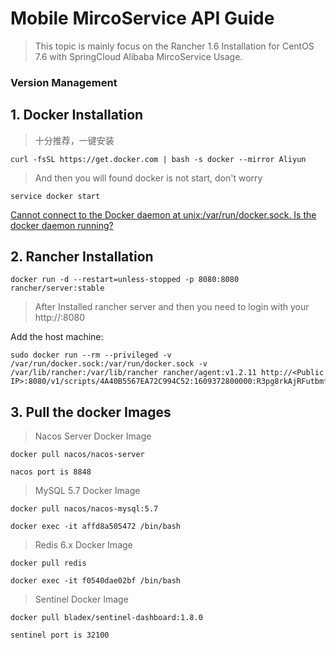 # Mobile MircoService API Guide

> This topic is mainly focus on the Rancher 1.6 Installation for CentOS 7.6 with SpringCloud Alibaba MircoService Usage.

### Version Management





## 1. Docker Installation

>  十分推荐，一键安装

```
curl -fsSL https://get.docker.com | bash -s docker --mirror Aliyun
```

> And then you will found docker is not start, don't worry

```
service docker start
```

[Cannot connect to the Docker daemon at unix:/var/run/docker.sock. Is the docker daemon running?](https://stackoverflow.com/questions/44678725/cannot-connect-to-the-docker-daemon-at-unix-var-run-docker-sock-is-the-docker)

## 2. Rancher Installation

```
docker run -d --restart=unless-stopped -p 8080:8080 rancher/server:stable
```

> After Installed rancher server and then you need to login with your http://<Public IP>:8080

Add the host machine:

```
sudo docker run --rm --privileged -v /var/run/docker.sock:/var/run/docker.sock -v /var/lib/rancher:/var/lib/rancher rancher/agent:v1.2.11 http://<Public IP>:8080/v1/scripts/4A40B5567EA72C994C52:1609372800000:R3pg8rkAjRFutbmfE54DpJMs
```

## 3. Pull the docker Images

> Nacos Server  Docker Image

```
docker pull nacos/nacos-server

nacos port is 8848
```

> MySQL 5.7 Docker Image

```
docker pull nacos/nacos-mysql:5.7

docker exec -it affd8a505472 /bin/bash
```

> Redis 6.x Docker Image

```
docker pull redis

docker exec -it f0540dae02bf /bin/bash
```

> Sentinel Docker Image

```
docker pull bladex/sentinel-dashboard:1.8.0

sentinel port is 32100
```

